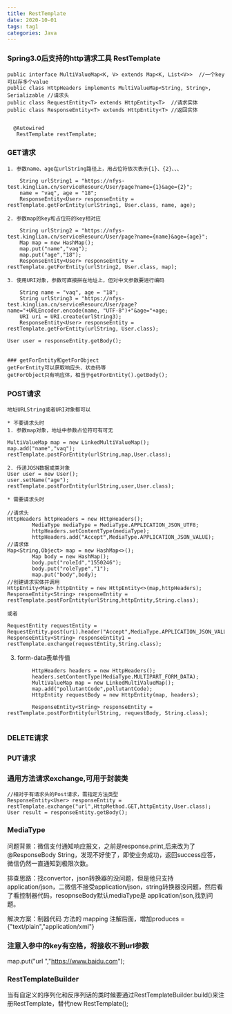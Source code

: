 ```yaml
---
title: RestTemplate
date: 2020-10-01
tags: tag1
categories: Java
---
```


### Spring3.0后支持的http请求工具 RestTemplate
```
public interface MultiValueMap<K, V> extends Map<K, List<V>>  //一个key可以存多个value
public class HttpHeaders implements MultiValueMap<String, String>, Serializable //请求头
public class RequestEntity<T> extends HttpEntity<T>  //请求实体
public class ResponseEntity<T> extends HttpEntity<T> //返回实体


  @Autowired
   RestTemplate restTemplate;

```	
### GET请求
```
1. 参数name、age在urlString路径上，用占位符依次表示{1}、{2}、、、

	String urlString1 = "https://nfys-test.kinglian.cn/serviceResourc/User/page?name={1}&age={2}";  
	name = "vaq", age = "18";
	ResponseEntity<User> responseEntity = restTemplate.getForEntity(urlString1, User.class, name, age); 

2. 参数map的key和占位符的key相对应

    String urlString2 = "https://nfys-test.kinglian.cn/serviceResourc/User/page?name={name}&age={age}";
	Map map = new HashMap();
	map.put("name","vaq");
	map.put("age","18");
	ResponseEntity<User> responseEntity = restTemplate.getForEntity(urlString2, User.class, map); 

3. 使用URI对象，参数可直接拼在地址上，但对中文参数要进行编码

	String name = "vaq", age = "18"; 
    String urlString3 = "https://nfys-test.kinglian.cn/serviceResourc/User/page?name="+URLEncoder.encode(name, "UTF-8")+"&age="+age;
	URI uri = URI.create(urlString3);
	ResponseEntity<User> responseEntity = restTemplate.getForEntity(urlString, User.class); 

User user = responseEntity.getBody();


### getForEntity和getForObject
getForEntity可以获取响应头、状态码等
getForObject只有响应体，相当于getForEntity().getBody();
```
### POST请求
```
地址URLString或者URI对象都可以

* 不要请求头时
1. 参数map对象，地址中参数占位符可有可无

MultiValueMap map = new LinkedMultiValueMap();
map.add("name","vaq");
restTemplate.postForEntity(urlString,map,User.class);

2. 传递JOSN数据或类对象
User user = new User();
user.setName("age");
restTemplate.postForEntity(urlString,user,User.class);

* 需要请求头时

//请求头
HttpHeaders httpHeaders = new HttpHeaders();
        MediaType mediaType = MediaType.APPLICATION_JSON_UTF8;
        httpHeaders.setContentType(mediaType);
        httpHeaders.add("Accept",MediaType.APPLICATION_JSON_VALUE);
//请求体		
Map<String,Object> map = new HashMap<>();
        Map body = new HashMap();
        body.put("roleId","1550246");
        body.put("roleType","1");
        map.put("body",body);
//创建请求实体并调用
HttpEntity<Map> httpEntity = new HttpEntity<>(map,httpHeaders);
ResponseEntity<String> responseEntity = restTemplate.postForEntity(urlString,httpEntity,String.class);

或者

RequestEntity requestEntity = RequestEntity.post(uri).header("Accept",MediaType.APPLICATION_JSON_VALUE).contentType(MediaType.APPLICATION_JSON_UTF8).body(map);
ResponseEntity<String> responseEntity1 = restTemplate.exchange(requestEntity,String.class);
```
3. form-data表单传值
```
        HttpHeaders headers = new HttpHeaders();
        headers.setContentType(MediaType.MULTIPART_FORM_DATA);
        MultiValueMap map = new LinkedMultiValueMap();
        map.add("pollutantCode",pollutantCode);
        HttpEntity requestBody = new HttpEntity(map, headers);

        ResponseEntity<String> responseEntity = restTemplate.postForEntity(urlString, requestBody, String.class);
        
```

### DELETE请求

### PUT请求

### 通用方法请求exchange,可用于封装类
```
//相对于有请求头的Post请求，需指定方法类型
ResponseEntity<User> responseEntity = restTemplate.exchange("url",HttpMethod.GET,httpEntity,User.class);
User result = responseEntity.getBody();
```

### MediaType

问题背景：微信支付通知响应报文，之前是response.print,后来改为了@ResponseBody String，发现不好使了，即使业务成功，返回success应答，微信仍然一直通知到极限次数。

排查思路：找convertor，json转换器的没问题，但是他只支持application/json，二微信不接受application/json，string转换器没问题，然后看了看控制器代码，resopnseBody默认mediaType是 application/json,找到问题。

解决方案：制器代码 方法的 mapping 注解后面，增加produces = {"text/plain","application/xml"}


### 注意入参中的key有空格，将接收不到url参数
map.put("url ","https://www.baidu.com");

### RestTemplateBuilder
当有自定义的序列化和反序列话的类时候要通过RestTemplateBuilder.build()来注册RestTemplate，替代new RestTemplate();








































